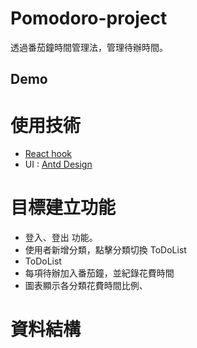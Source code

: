 
# Pomodoro-project
透過番茄鐘時間管理法，管理待辦時間。

## Demo

# 使用技術
- [React hook](https://zh-hant.reactjs.org/)
-  UI : [Antd Design](https://ant.design/)

# 目標建立功能
- 登入、登出 功能。
- 使用者新增分類，點擊分類切換 ToDoList
- ToDoList
- 每項待辦加入番茄鐘，並紀錄花費時間
- 圖表顯示各分類花費時間比例、

# 資料結構